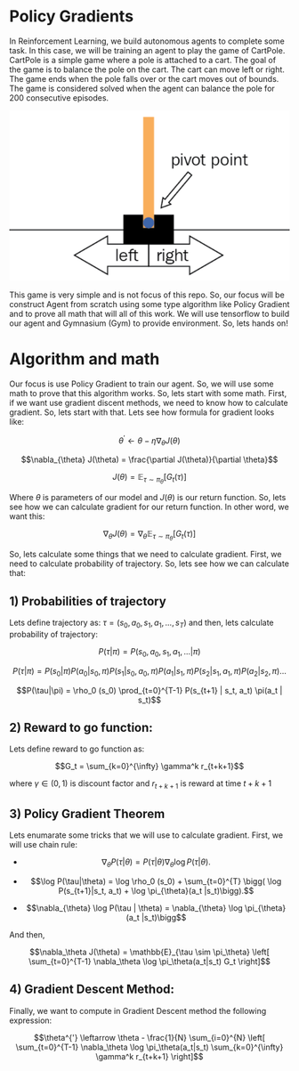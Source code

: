 # Policy Gradients

In Reinforcement Learning, we build autonomous agents to complete some task. In this case, we will be training an agent to play the game of CartPole. CartPole is a simple game where a pole is attached to a cart. The goal of the game is to balance the pole on the cart. The cart can move left or right. The game ends when the pole falls over or the cart moves out of bounds. The game is considered solved when the agent can balance the pole for 200 consecutive episodes. 

![CartPole](cartpole.png)

This game is very simple and is not focus of this repo. So, our focus will be construct Agent from scratch using some type algorithm like Policy Gradient and to prove all math that will all of this work. We will use tensorflow to build our agent and Gymnasium (Gym) to provide environment. So, lets hands on!

# Algorithm and math

Our focus is use Policy Gradient to train our agent. So, we will use some math to prove that this algorithm works. So, lets start with some math. First, if we want use gradient discent methods, we need to know how to calculate gradient. So, lets start with that. Lets see how formula for gradient looks like:

$$\theta^{'} \leftarrow \theta - \eta \nabla_{\theta} J(\theta)$$

$$\nabla_{\theta} J(\theta) = \frac{\partial J(\theta)}{\partial \theta}$$

$$J(\theta) = \mathbb{E}_{\tau \sim \pi_\theta} \left[ G_t(\tau) \right]$$

Where $\theta$ is parameters of our model and $J(\theta)$ is our return function. So, lets see how we can calculate gradient for our return function. In other word, we want this:

$$\nabla_{\theta} J(\theta) = \nabla_{\theta} \mathbb{E}_{\tau \sim \pi_\theta} \left[ G_t(\tau) \right]$$


So, lets calculate some things that we need to calculate gradient. First, we need to calculate probability of trajectory. So, lets see how we can calculate that:

## 1) Probabilities of trajectory

Lets define trajectory as: $\tau = (s_0, a_0, s_1, a_1, ..., s_T)$ and then, lets calculate probability of trajectory:

$$P(\tau|\pi) = P(s_0, a_0, s_1, a_1, ...|\pi)$$

$$P(\tau|\pi) = P(s_0|\pi)P(a_0|s_0, \pi)P(s_1|s_0, a_0, \pi)P(a_1|s_1, \pi)P(s_2|s_1, a_1, \pi)P(a_2|s_2, \pi)...$$

$$P(\tau|\pi) = \rho_0 (s_0) \prod_{t=0}^{T-1} P(s_{t+1} | s_t, a_t) \pi(a_t | s_t)$$

## 2) Reward to go function:

Lets define reward to go function as:

$$G_t = \sum_{k=0}^{\infty} \gamma^k r_{t+k+1}$$

where $\gamma \in (0, 1)$ is discount factor and $r_{t+k+1}$ is reward at time $t+k+1$

## 3) Policy Gradient Theorem

Lets enumarate some tricks that we will use to calculate gradient. First, we will use chain rule:

- $$\nabla_{\theta} P(\tau | \theta) = P(\tau | \theta) \nabla_{\theta} \log P(\tau | \theta).$$

- $$\log P(\tau|\theta) = \log \rho_0 (s_0) + \sum_{t=0}^{T} \bigg( \log P(s_{t+1}|s_t, a_t)  + \log \pi_{\theta}(a_t |s_t)\bigg).$$

- $$\nabla_{\theta} \log P(\tau | \theta) = \nabla_{\theta} \log \pi_{\theta}(a_t |s_t)\bigg$$

And then,

$$\nabla_\theta J(\theta) = \mathbb{E}_{\tau \sim \pi_\theta} \left[ \sum_{t=0}^{T-1} \nabla_\theta \log \pi_\theta(a_t|s_t) G_t \right]$$

## 4) Gradient Descent Method:

Finally, we want to compute in Gradient Descent method the following expression:

$$\theta^{'} \leftarrow \theta - \frac{1}{N} \sum_{i=0}^{N} \left[ \sum_{t=0}^{T-1} \nabla_\theta \log \pi_\theta(a_t|s_t) \sum_{k=0}^{\infty} \gamma^k r_{t+k+1} \right]$$

